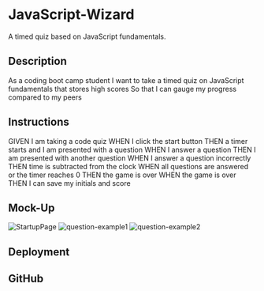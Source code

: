 # JavaScript-Wizard
A timed quiz based on JavaScript fundamentals. 

## Description
As a coding boot camp student
I want to take a timed quiz on JavaScript fundamentals that stores high scores
So that I can gauge my progress compared to my peers

## Instructions
GIVEN I am taking a code quiz
WHEN I click the start button
THEN a timer starts and I am presented with a question
WHEN I answer a question
THEN I am presented with another question
WHEN I answer a question incorrectly
THEN time is subtracted from the clock
WHEN all questions are answered or the timer reaches 0
THEN the game is over
WHEN the game is over
THEN I can save my initials and score

## Mock-Up
![StartupPage](https://user-images.githubusercontent.com/123707509/226520720-b5c13c29-c343-4771-889d-0b8bf2fb24ed.png)
![question-example1](https://user-images.githubusercontent.com/123707509/226520810-6f8c69f8-6eea-417a-a0fc-b161f3434f8e.png)
![question-example2](https://user-images.githubusercontent.com/123707509/226520887-3b558702-afd9-4fa5-b2a2-fd72ec102fc0.png)

## Deployment


## GitHub